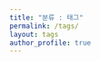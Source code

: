 ```yaml
---
title: "분류 : 태그"
permalink: /tags/
layout: tags
author_profile: true
---
```

<!--stackedit_data:
eyJoaXN0b3J5IjpbMTA1OTQwMTg1MF19
-->